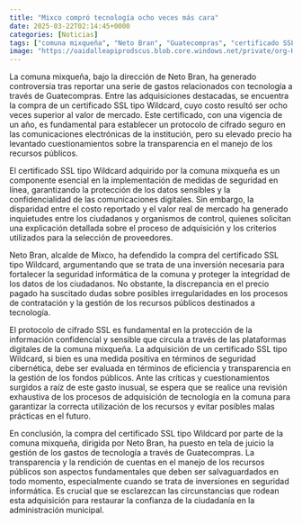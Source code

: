 ```yaml
---
title: "Mixco compró tecnología ocho veces más cara"
date: 2025-03-22T02:14:45+0000
categories: [Noticias]
tags: ["comuna mixqueña", "Neto Bran", "Guatecompras", "certificado SSL", "seguridad informática", "recursos públicos", "tecnología."]
image: "https://oaidalleapiprodscus.blob.core.windows.net/private/org-HKmKxpuNw3Y88lm4EBrIPq0n/user-ZwiCXOggLL8ZNNKE2g7rXFmV/img-FjsWjruM7wdj4uF3dF0O0hV7.png?st=2025-03-22T01%3A14%3A45Z&se=2025-03-22T03%3A14%3A45Z&sp=r&sv=2024-08-04&sr=b&rscd=inline&rsct=image/png&skoid=d505667d-d6c1-4a0a-bac7-5c84a87759f8&sktid=a48cca56-e6da-484e-a814-9c849652bcb3&skt=2025-03-21T21%3A42%3A06Z&ske=2025-03-22T21%3A42%3A06Z&sks=b&skv=2024-08-04&sig=P%2Bg8rOfXTd5AE%2BGyG3jcKontlgowIG9p2hKiFDD679M%3D"
---
```


La comuna mixqueña, bajo la dirección de Neto Bran, ha generado controversia tras reportar una serie de gastos relacionados con tecnología a través de Guatecompras. Entre las adquisiciones destacadas, se encuentra la compra de un certificado SSL tipo Wildcard, cuyo costo resultó ser ocho veces superior al valor de mercado. Este certificado, con una vigencia de un año, es fundamental para establecer un protocolo de cifrado seguro en las comunicaciones electrónicas de la institución, pero su elevado precio ha levantado cuestionamientos sobre la transparencia en el manejo de los recursos públicos.

El certificado SSL tipo Wildcard adquirido por la comuna mixqueña es un componente esencial en la implementación de medidas de seguridad en línea, garantizando la protección de los datos sensibles y la confidencialidad de las comunicaciones digitales. Sin embargo, la disparidad entre el costo reportado y el valor real de mercado ha generado inquietudes entre los ciudadanos y organismos de control, quienes solicitan una explicación detallada sobre el proceso de adquisición y los criterios utilizados para la selección de proveedores.

Neto Bran, alcalde de Mixco, ha defendido la compra del certificado SSL tipo Wildcard, argumentando que se trata de una inversión necesaria para fortalecer la seguridad informática de la comuna y proteger la integridad de los datos de los ciudadanos. No obstante, la discrepancia en el precio pagado ha suscitado dudas sobre posibles irregularidades en los procesos de contratación y la gestión de los recursos públicos destinados a tecnología.

El protocolo de cifrado SSL es fundamental en la protección de la información confidencial y sensible que circula a través de las plataformas digitales de la comuna mixqueña. La adquisición de un certificado SSL tipo Wildcard, si bien es una medida positiva en términos de seguridad cibernética, debe ser evaluada en términos de eficiencia y transparencia en la gestión de los fondos públicos. Ante las críticas y cuestionamientos surgidos a raíz de este gasto inusual, se espera que se realice una revisión exhaustiva de los procesos de adquisición de tecnología en la comuna para garantizar la correcta utilización de los recursos y evitar posibles malas prácticas en el futuro.

En conclusión, la compra del certificado SSL tipo Wildcard por parte de la comuna mixqueña, dirigida por Neto Bran, ha puesto en tela de juicio la gestión de los gastos de tecnología a través de Guatecompras. La transparencia y la rendición de cuentas en el manejo de los recursos públicos son aspectos fundamentales que deben ser salvaguardados en todo momento, especialmente cuando se trata de inversiones en seguridad informática. Es crucial que se esclarezcan las circunstancias que rodean esta adquisición para restaurar la confianza de la ciudadanía en la administración municipal.
    